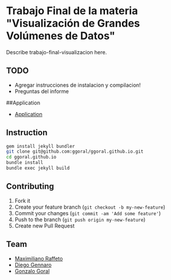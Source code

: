 # Trabajo Final de la materia "Visualización de Grandes Volúmenes de Datos"

Describe trabajo-final-visualizacion here.

## TODO
* Agregar instrucciones de instalacion y compilacion!
* Preguntas del informe

##Application

+ [Application](https://makx.github.io/vis-unlp-2018/index.html)


## Instruction

 ```sh
 gem install jekyll bundler
 git clone git@github.com:ggoral/ggoral.github.io.git
 cd ggoral.github.io
 bundle install
 bundle exec jekyll build
 ```

## Contributing

1. Fork it
2. Create your feature branch (`git checkout -b my-new-feature`)
3. Commit your changes (`git commit -am 'Add some feature'`)
4. Push to the branch (`git push origin my-new-feature`)
5. Create new Pull Request


## Team
+ [Maximiliano Raffeto ](https://github.com/makx/)
+ [Diego Gennaro](https://github.com/crashncrow/)
+ [Gonzalo Goral](https://github.com/ggoral/)
